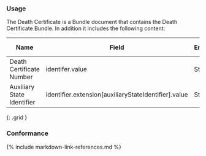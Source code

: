 ### Usage

The Death Certificate is a Bundle document that contains the Death Certificate Bundle.
In addition it includes the following content:


| **Name** |  **Field**   |  **Encoding**  |  **IJE Field Name(s)**  |
| ---------------| ------------------------ | ------------- | ------------------- |
| Death Certificate Number   | identifer.value   | String | FILENO |
| Auxiliary State Identifier | identifier.extension[auxiliaryStateIdentifier].value  | String | AUXNO  |
{: .grid }


### Conformance

{% include markdown-link-references.md %}
